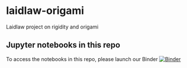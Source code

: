 # laidlaw-origami

Laidlaw project on rigidity and origami

## Jupyter notebooks in this repo

To access the notebooks in this repo, please launch our Binder
[![Binder](https://mybinder.org/badge_logo.svg)](https://mybinder.org/v2/gh/theran/laidlaw-origami.git/HEAD)
